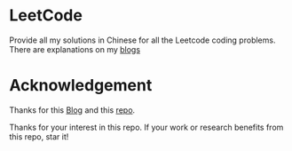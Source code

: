# LeetCode
Provide all my solutions  in Chinese for all the Leetcode coding problems.
There are explanations on my [blogs](https://blog.csdn.net/qq_38801813/article/details/107884737)


# Acknowledgement
Thanks for this [Blog](https://www.cnblogs.com/grandyang/p/4606334.html) and this [repo](https://github.com/grandyang/leetcode).

Thanks for your interest in this repo. If your work or research benefits from this repo, star it!
